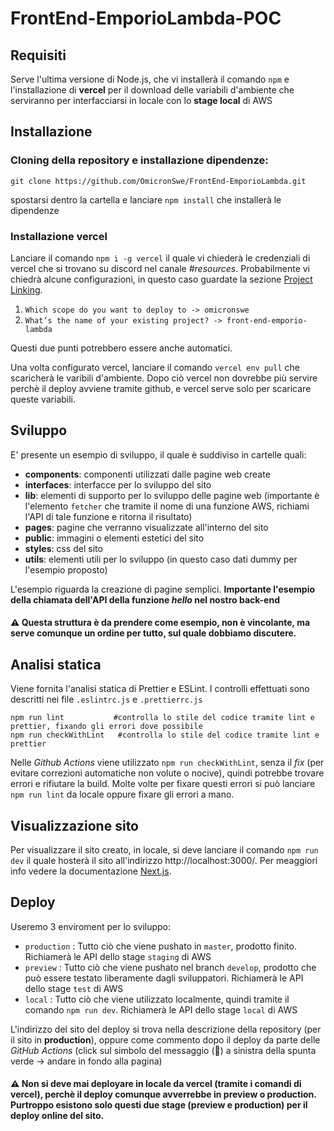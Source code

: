 # FrontEnd-EmporioLambda-POC

## Requisiti
Serve l'ultima versione di Node.js, che vi installerà il comando `npm` e l'installazione di **vercel** per il download delle variabili d'ambiente che serviranno per interfacciarsi in locale con lo **stage local** di AWS

## Installazione
 ### Cloning della repository e installazione dipendenze:

```
git clone https://github.com/OmicronSwe/FrontEnd-EmporioLambda.git
```
spostarsi dentro la cartella e lanciare `npm install` che installerà le dipendenze

### Installazione vercel

Lanciare il comando `npm i -g vercel` il quale vi chiederà le credenziali di vercel che si trovano su discord nel canale *#resources*. Probabilmente vi chiedrà alcune configurazioni, in questo caso guardate la sezione [Project Linking](https://vercel.com/docs/cli).  

1. `Which scope do you want to deploy to -> omicronswe`
2. `What’s the name of your existing project? -> front-end-emporio-lambda`

Questi due punti potrebbero essere anche automatici.  

Una volta configurato vercel, lanciare il comando `vercel env pull` che scaricherà le varibili d'ambiente. Dopo ciò vercel non dovrebbe più servire perchè il deploy avviene tramite github, e vercel serve solo per scaricare queste variabili.

## Sviluppo
E' presente un esempio di sviluppo, il quale è suddiviso in cartelle quali:
- **components**: componenti utilizzati dalle pagine web create
- **interfaces**: interfacce per lo sviluppo del sito
- **lib**: elementi di supporto per lo sviluppo delle pagine web (importante è l'elemento `fetcher` che tramite il nome di una funzione AWS, richiami l'API di tale funzione e ritorna il risultato)
- **pages**: pagine che verranno visualizzate all'interno del sito
- **public**: immagini o elementi estetici del sito
- **styles**: css del sito
- **utils**: elementi utili per lo sviluppo (in questo caso dati dummy per l'esempio proposto)

L'esempio riguarda la creazione di pagine semplici. **Importante l'esempio della chiamata dell'API della funzione *hello* nel nostro back-end**

#### ⚠️ Questa struttura è da prendere come esempio, non è vincolante, ma serve comunque un ordine per tutto, sul quale dobbiamo discutere.

## Analisi statica
Viene fornita l'analisi statica di Prettier e ESLint. I controlli effettuati sono descritti nei file `.eslintrc.js` e `.prettierrc.js`
```
npm run lint           #controlla lo stile del codice tramite lint e prettier, fixando gli errori dove possibile
npm run checkWithLint   #controlla lo stile del codice tramite lint e prettier
```

Nelle *Github Actions* viene utilizzato `npm run checkWithLint`, senza il *fix* (per evitare correzioni automatiche non volute o nocive), quindi potrebbe trovare errori e rifiutare la build. Molte volte per fixare questi errori si può lanciare `npm run lint` da locale oppure fixare gli errori a mano.

## Visualizzazione sito
Per visualizzare il sito creato, in locale, si deve lanciare il comando `npm run dev` il quale hosterà il sito all'indirizzo http://localhost:3000/. Per meaggiori info vedere la documentazione [Next.js](https://nextjs.org/docs).

## Deploy
Useremo 3 enviroment per lo sviluppo:

- `production` : Tutto ciò che viene pushato in `master`, prodotto finito. Richiamerà le API dello stage `staging` di AWS 
- `preview` : Tutto ciò che viene pushato nel branch `develop`, prodotto che può essere testato liberamente dagli sviluppatori. Richiamerà le API dello stage `test` di AWS
- `local` : Tutto ciò che viene utilizzato localmente, quindi tramite il comando `npm run dev`. Richiamerà le API dello stage `local` di AWS

L'indirizzo del sito del deploy si trova nella descrizione della repository (per il sito in **production**), oppure come commento dopo il deploy da parte delle *GitHub Actions* (click sul simbolo del messaggio (💬) a sinistra della spunta verde -> andare in fondo alla pagina) 

#### ⚠️ Non si deve mai deployare in locale da vercel (tramite i comandi di vercel), perchè il deploy comunque avverrebbe in **preview** o **production**. Purtroppo esistono solo questi due stage (preview e production) per il deploy online del sito.
